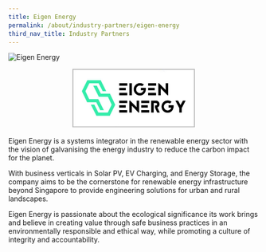 ```yaml
---
title: Eigen Energy
permalink: /about/industry-partners/eigen-energy
third_nav_title: Industry Partners
---
```

<img src="/images/careers/industry-partners/eigen_energy_large.png" alt="Eigen Energy" style="width: 450px; height: 312px;" /><br/>

<div style="text-align: center;">
    <a href="https://www.eigen.energy/" target="_blank"><img alt="Eigen Energy" src="/images/common/partner-logos/eigen_energy.jpg" style="width: 250px; height: 120px;"></a>
</div>

Eigen Energy is a systems integrator in the renewable energy sector with the vision of galvanising the energy industry to reduce the carbon impact for the planet.

With business verticals in Solar PV, EV Charging, and Energy Storage, the company aims to be the cornerstone for renewable energy infrastructure beyond Singapore to provide engineering solutions for urban and rural landscapes.

Eigen Energy is passionate about the ecological significance its work brings and believe in creating value through safe business practices in an environmentally responsible and ethical way, while promoting a culture of integrity and accountability.
